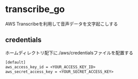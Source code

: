 # transcribe_go

AWS Transcribeを利用して音声データを文字起こしする

## credentials

ホームディレクトリ配下に./aws/credentialsファイルを配置する

``` txt
[default]
aws_access_key_id = <YOUR_ACCESS_KEY_ID>
aws_secret_access_key = <YOUR_SECRET_ACCESS_KEY>
```
